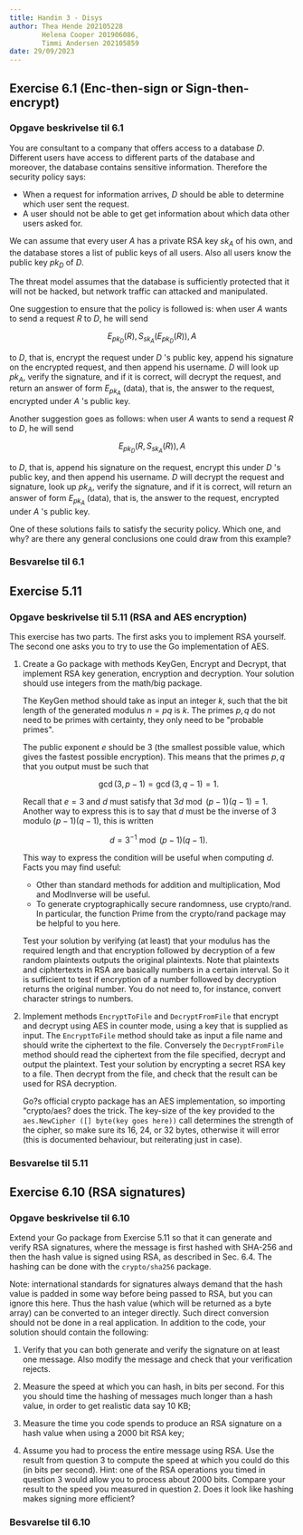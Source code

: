 ```yaml
---                                                                                   
title: Handin 3 - Disys
author: Thea Hende 202105228
        Helena Cooper 201906086,
        Timmi Andersen 202105859
date: 29/09/2023
--- 
```



## Exercise 6.1 (Enc-then-sign or Sign-then-encrypt)

### Opgave beskrivelse til 6.1

You are consultant to a company that offers access to a database $D$. Different users have access to different parts of the database and moreover, the database contains sensitive information. Therefore the security policy says:

- When a request for information arrives, $D$ should be able to determine which user sent the request.
- A user should not be able to get get information about which data other users asked for.

We can assume that every user $A$ has a private RSA key $s k_A$ of his own, and the database stores a list of public keys of all users. Also all users know the public key $p k_D$ of $D$.

The threat model assumes that the database is sufficiently protected that it will not be hacked, but network traffic can attacked and manipulated.

One suggestion to ensure that the policy is followed is: when user $A$ wants to send a request $R$ to $D$, he will send

$$
E_{p k_D}(R), S_{s k_A}\left(E_{p k_D}(R)\right), A
$$

to $D$, that is, encrypt the request under $D$ 's public key, append his signature on the encrypted request, and then append his username. $D$ will look up $p k_A$, verify the signature, and if it is correct, will decrypt the request, and return an answer of form $E_{p k_A}$ (data), that is, the answer to the request, encrypted under $A$ 's public key.

Another suggestion goes as follows: when user $A$ wants to send a request $R$ to $D$, he will send

$$
E_{p k_D}\left(R, S_{s k_A}(R)\right), A
$$

to $D$, that is, append his signature on the request, encrypt this under $D$ 's public key, and then append his username. $D$ will decrypt the request and signature, look up $p k_A$, verify the signature, and if it is correct, will return an answer of form $E_{p k_A}$ (data), that is, the answer to the request, encrypted under $A$ 's public key.

One of these solutions fails to satisfy the security policy. Which one, and why? are there any general conclusions one could draw from this example?

### Besvarelse til 6.1

## Exercise 5.11

### Opgave beskrivelse til 5.11 (RSA and AES encryption)

This exercise has two parts. The first asks you to implement RSA yourself. The second one asks you to try to use the Go implementation of AES.

1. Create a Go package with methods KeyGen, Encrypt and Decrypt, that implement RSA key generation, encryption and decryption. Your solution should use integers from the math/big package.

    The KeyGen method should take as input an integer $k$, such that the bit length of the generated modulus $n=p q$ is $k$. The primes $p, q$ do not need to be primes with certainty, they only need to be "probable primes".

    The public exponent $e$ should be 3 (the smallest possible value, which gives the fastest possible encryption). This means that the primes $p, q$ that you output must be such that

    $$
    \operatorname{gcd}(3, p-1)=\operatorname{gcd}(3, q-1)=1 .
    $$

    Recall that $e=3$ and $d$ must satisfy that $3 d \bmod (p-1)(q-1)=1$. Another way to express this is to say that $d$ must be the inverse of 3 modulo $(p-1)(q-1)$, this is written

    $$
    d=3^{-1} \bmod (p-1)(q-1) .
    $$

    This way to express the condition will be useful when computing $d$.
    Facts you may find useful:

   - Other than standard methods for addition and multiplication, Mod and ModInverse will be useful.
   - To generate cryptographically secure randomness, use crypto/rand. In particular, the function Prime from the crypto/rand package may be helpful to you here.

    Test your solution by verifying (at least) that your modulus has the required length and that encryption followed by decryption of a few random plaintexts outputs the original plaintexts. Note that plaintexts and ciphtertexts in RSA are basically numbers in a certain interval. So it is sufficient to test if encryption of a number followed by decryption returns the original number. You do not need to, for instance, convert character strings to numbers.

2. Implement methods ``EncryptToFile`` and ``DecryptFromFile`` that encrypt and decrypt using AES in counter mode, using a key that is supplied as input. The ``EncryptToFile`` method should take as input a file name and should write the ciphertext to the file. Conversely the ``DecryptFromFile`` method should read the ciphertext from the file specified, decrypt and output the plaintext. Test your solution by encrypting a secret RSA key to a file. Then decrypt from the file, and check that the result can be used for RSA decryption.

    Go?s official crypto package has an AES implementation, so importing "crypto/aes? does the trick. The key-size of the key provided to the ``aes.NewCipher ([] byte(key goes here))`` call determines the strength of the cipher, so make sure its 16, 24, or 32 bytes, otherwise it will error (this is documented behaviour, but reiterating just in case).

### Besvarelse til 5.11

## Exercise 6.10 (RSA signatures)

### Opgave beskrivelse til 6.10

Extend your Go package from Exercise 5.11 so that it can generate and verify RSA signatures, where the message is first hashed with SHA-256 and then the hash value is signed using RSA, as described in Sec. 6.4. The hashing can be done with the ``crypto/sha256`` package.

Note: international standards for signatures always demand that the hash value is padded in some way before being passed to RSA, but you can ignore this here. Thus the hash value (which will be returned as a byte array) can be converted to an integer directly. Such direct conversion should not be done in a real application.
In addition to the code, your solution should contain the following:

1. Verify that you can both generate and verify the signature on at least one message. Also modify the message and check that your verification rejects.

2. Measure the speed at which you can hash, in bits per second. For this you should time the hashing of messages much longer than a hash value, in order to get realistic data say $10 \mathrm{~KB}$;

3. Measure the time you code spends to produce an RSA signature on a hash value when using a 2000 bit RSA key;

4. Assume you had to process the entire message using RSA. Use the result from question 3 to compute the speed at which you could do this (in bits per second). Hint: one of the RSA operations you timed in question 3 would allow you to process about 2000 bits. Compare your result to the speed you measured in question 2. Does it look like hashing makes signing more efficient?

### Besvarelse til 6.10
